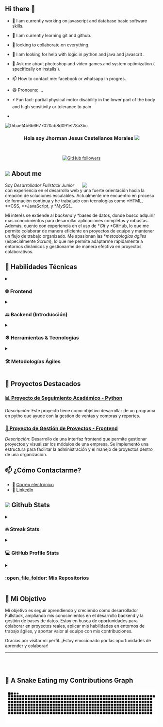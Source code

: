 ## Hi there 👋

- 🔭 I am currently working on javascript and database basic software skills.
- 🌱 I am currently learning git and github. 
- 👯 looking to collaborate on everything.
- 🤔 I am looking for help with logic in python and java and javascrit .
- 💬 Ask me about photoshop and video games and system optimization ( specifically on installs ).
- 📫 How to contact me: facebook or whatsapp in progres.
- 😄 Pronouns: ...
- ⚡ Fun fact:  partial physical motor disability in the lower part of the body and high sensitivity or tolerance to pain

- <p align = "center">
![f5baef4b6b6677020ab8d091ef78a3bc](https://github.com/user-attachments/assets/5ea7c6fb-2819-41db-abec-9c97a750e68e)
</p>
<div align="center">
	
### Hola soy Jhorman Jesus Castellanos Morales <img src="https://media.giphy.com/media/hvRJCLFzcasrR4ia7z/giphy.gif" width="25px">

</div>

<br>

<div align="center">
  
[![GitHub followers](https://img.shields.io/github/followers/DiegoAlexanderGarcia?label=Follow&style=social)]([https://github.com/DiegoAlexanderGarcia](https://github.com/Jhormancastella))

</div>

## <picture><img src = "https://github.com/7oSkaaa/7oSkaaa/blob/main/Images/about_me.gif?raw=true" width = 50px></picture> About me

<picture> <img align="right" src="https://github.com/7oSkaaa/7oSkaaa/blob/main/Images/Right_Side.gif?raw=true" width = 250px></picture>

Soy *Desarrollador Fullstack Junior* con experiencia en el desarrollo web y una fuerte orientación hacia la creación de soluciones escalables. Actualmente me encuentro en proceso de formación continua y he trabajado con tecnologías como *HTML, **CSS, **JavaScript, y **MySQL*. 

Mi interés se extiende al *backend* y *bases de datos, donde busco adquirir más conocimientos para desarrollar aplicaciones completas y robustas. Además, cuento con experiencia en el uso de **Git* y *GitHub, lo que me permite colaborar de manera eficiente en proyectos de equipo y mantener un flujo de trabajo organizado. Me apasionan las **metodologías ágiles* (especialmente *Scrum*), lo que me permite adaptarme rápidamente a entornos dinámicos y gestionarme de manera efectiva en proyectos colaborativos.

## 🔧 Habilidades Técnicas

<details><summary>

### 🌐 Frontend 
</summary>

- *HTML*  
  ![HTML](https://img.shields.io/badge/HTML-5-FF5733?logo=html5)
- *CSS*  
  ![CSS](https://img.shields.io/badge/CSS-3-2965F1?logo=css3)
- *JavaScript*  
  ![JavaScript](https://img.shields.io/badge/JavaScript-ES6-F7DF1E?logo=javascript)

</details>

<details><summary>
	
### 🔙 Backend (Introducción)
</summary>

- *MySQL*  
  ![MySQL](https://img.shields.io/badge/MySQL-8.0-4479A1?logo=mysql)
- *Version Control (Git)*  
  ![Version Control](https://img.shields.io/badge/Version%20Control-Git-4C1B8A?logo=git)

</details>

<details><summary>

### ⚙ Herramientas & Tecnologías
</summary>

- *Git* y *GitHub* (Control de versiones)  
  ![Git](https://img.shields.io/badge/Git-F05032?logo=git&logoColor=white)  
  ![GitHub](https://img.shields.io/badge/GitHub-181717?logo=github&logoColor=white)
- *VS Code* (Editor de código)  
  ![VS Code](https://img.shields.io/badge/VS%20Code-007ACC?logo=visualstudiocode&logoColor=white)
- *MySQL Workbench* (Gestión de bases de datos)  
  ![MySQL Workbench](https://img.shields.io/badge/MySQL%20Workbench-4479A1?logo=mysql&logoColor=white)

</details>

<details><summary>

### 🛠 Metodologías Ágiles
</summary>

- *Scrum*  
  ![Scrum](https://img.shields.io/badge/Scrum-FF6600?logo=trello&logoColor=white)
- *Kanban*  
  ![Kanban](https://img.shields.io/badge/Kanban-0079BF?logo=trello&logoColor=white)

</details>


  
## 🚀 Proyectos Destacados


### [📊 Proyecto de Seguimiento Académico - Python]([https://github.com/CamiloMachuca/Proyecto_pythom_MachucaCamilo_GarciaDiego.git](https://github.com/Jhormancastella/TrabajoPython_-jhormanjesuscastellanosmorales))  
*Descripción*: Este proyecto tiene como objetivo desarrollar de un programa en pytho que ayude con la gestion de ventas y compras y reportes.

### [🔧 Proyecto de Gestión de Proyectos - Frontend](https://github.com/JhonatanOmana/PROYECTO-FILTRO_GARCIADIEGO_OMA-AJHONATAN.git)  
*Descripción*: Desarrollo de una interfaz frontend que permite gestionar proyectos y visualizar los módulos de una empresa. Se implementó una estructura para facilitar la administración y el manejo de proyectos dentro de una organización.



## 📫 ¿Cómo Contactarme?

- 📧 [Correo electrónico](mailto:jesusjhorman123@gmail.com)  
- 💬 [LinkedIn](https://www.linkedin.com/in/jhorman-jesus-castellanos-morales-245b97261/) 



## <picture> <img src = "https://github.com/7oSkaaa/7oSkaaa/blob/main/Images/Statistics.gif?raw=true" width = 60px>  </picture> Github Stats

<details><summary><h3> 🔥 Streak Stats</h3></summary>

----
<p align="center">
<a href="https://git.io/streak-stats"><img src="https://streak-stats.demolab.com?user=Jhormancastella&theme=dark&hide_border=true&locale=es&exclude_days=Tue" alt="GitHub Streak" /></a>
</p>

</details>
  
<details><summary><h3>💻 GitHub Profile Stats</h3></summary>

----
	
<p align="center">
    <a href="https://github.com/anuraghazra/github-readme-stats">
	    <img alt="7oSkaaa's Github Stats" src="https://github-readme-stats.vercel.app/api?username=Jhormancastella&show_icons=true&count_private=true&locale=en&theme=tokyonight&layout=compact" height="230px"/></a>
	  <img src="https://github-readme-stats.vercel.app/api/top-langs?username=Jhormancastella&langs_count=10&show_icons=true&locale=en&theme=tokyonight" alt="Jhormancastella" height="230px"/>
	
<br/>

  <b>Note:</b> Top languages is only a metric of the languages my public code consists of and doesn't reflect experience or skill level.
  </p>
</details>

	
<details>
  <summary>
    <h3> :open_file_folder: Mis Repositorios </h3>
  </summary>

  ----

  <div>
    <p align="center">
      <a href="https://github.com/Jhormancastella/CalsadosTibu-pendiente-">
        <img src="https://github-readme-stats.vercel.app/api/pin/?username=Jhormancastella&repo=CalsadosTibu-pendiente-&theme=tokyonight" alt="Proyecto de sistema para gestión de calzados en Tibú" />
      </a>
      <a href="https://github.com/Jhormancastella/TrabajoPython_-jhormanjesuscastellanosmorales">
        <img src="https://github-readme-stats.vercel.app/api/pin/?username=Jhormancastella&repo=TrabajoPython_-jhormanjesuscastellanosmorales&theme=tokyonight" alt="Ejercicios prácticos y proyectos en Python" />
      </a>
      <a href="https://github.com/Jhormancastella/-Proyecto_Git_castellanos-jhorman-perez-jeisson">
        <img src="https://github-readme-stats.vercel.app/api/pin/?username=Jhormancastella&repo=-Proyecto_Git_castellanos-jhorman-perez-jeisson&theme=tokyonight" alt="Proyecto colaborativo en Git para aprendizaje de control de versiones" />
      </a>
      <a href="https://github.com/Jhormancastella/viaja-por-Colombia">
        <img src="https://github-readme-stats.vercel.app/api/pin/?username=Jhormancastella&repo=viaja-por-Colombia&theme=tokyonight" alt="Página web sobre turismo en Colombia" />
      </a>
    </p>
  </div>
</details>


## 🌱 Mi Objetivo

Mi objetivo es seguir aprendiendo y creciendo como desarrollador Fullstack, ampliando mis conocimientos en el desarrollo backend y la gestión de bases de datos. Estoy en busca de oportunidades para colaborar en proyectos reales, aplicar mis habilidades en entornos de trabajo ágiles, y aportar valor al equipo con mis contribuciones.

Gracias por visitar mi perfil. ¡Estoy emocionado por las oportunidades de aprender y colaborar!

---

</br></br>
	
## 🐍 A Snake Eating my Contributions Graph
	
<p align = "center">
	<img src = "https://github.com/7oSkaaa/7oSkaaa/blob/output/github-contribution-grid-snake.svg?" alt = "Snake Game"/>
</p>
